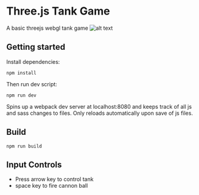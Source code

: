 # Three.js Tank Game
A basic threejs webgl tank game 
![alt text](https://github.com/MemoryWrong/webgl-tank-game/blob/master/Capture.PNG)

## Getting started
Install dependencies:

```
npm install
```

Then run dev script:

```
npm run dev
```

Spins up a webpack dev server at localhost:8080 and keeps track of all js and sass changes to files. Only reloads automatically upon save of js files.

## Build
```
npm run build
```


## Input Controls
* Press arrow key to control tank
* space key to fire cannon ball

